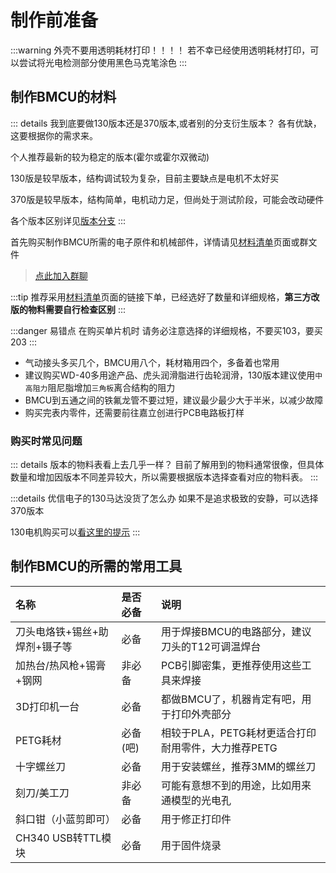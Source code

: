 # 制作前准备

:::warning
外壳不要用透明耗材打印！！！！
若不幸已经使用透明耗材打印，可以尝试将光电检测部分使用黑色马克笔涂色
:::

## 制作BMCU的材料

::: details 我到底要做130版本还是370版本,或者别的分支衍生版本？
各有优缺，这要根据你的需求来。

个人推荐最新的较为稳定的版本(霍尔或霍尔双微动)

130版是较早版本，结构调试较为复杂，目前主要缺点是电机不太好买

370版是较早版本，结构简单，电机动力足，但尚处于测试阶段，可能会改动硬件

各个版本区别详见[版本分支](/doc/prepare/versions)
:::

首先购买制作BMCU所需的电子原件和机械部件，详情请见[材料清单](./list.md)页面或群文件

>[点此加入群聊](https://qm.qq.com/q/wYYZ1IeaSk)

:::tip
推荐采用[材料清单](./list.md)页面的链接下单，已经选好了数量和详细规格，**第三方改版的物料需要自行检查区别**
:::

:::danger 易错点
在购买单片机时 请务必注意选择的详细规格，不要买103，要买203
:::

- 气动接头多买几个，BMCU用八个，耗材箱用四个，多备着也常用
- 建议购买WD-40多用途产品、虎头润滑脂进行齿轮润滑，130版本建议使用`中高阻力`阻尼脂增加`三角板`离合结构的阻力
- BMCU到五通之间的铁氟龙管不要过短，建议最少最少大于半米，以减少故障
- 购买完表内零件，还需要前往嘉立创进行PCB电路板打样

### 购买时常见问题

::: details 版本的物料表看上去几乎一样？
目前了解用到的物料通常很像，但具体数量和增加因版本不同差异较大，所以需要根据版本选择查看对应的物料表。
:::

:::details 优信电子的130马达没货了怎么办
如果不是追求极致的安静，可以选择370版本

130电机购买可以[看这里的提示](./list.html#%E6%8C%A4%E5%87%BA%E7%BB%84%E4%BB%B6%E9%83%A8%E5%88%86-%E5%B7%B2%E4%B9%98%E5%9B%9B%E9%80%9A%E9%81%93)
:::

## 制作BMCU的所需的常用工具

| 名称                          | 是否必备 | 说明                                                |
| :---------------------------- | :------- | :-------------------------------------------------- |
| 刀头电烙铁+锡丝+助焊剂+镊子等 | 必备     | 用于焊接BMCU的电路部分，建议刀头的T12可调温焊台     |
| 加热台/热风枪+锡膏+钢网       | 非必备   | PCB引脚密集，更推荐使用这些工具来焊接               |
| 3D打印机一台                  | 必备     | 都做BMCU了，机器肯定有吧，用于打印外壳部分          |
| PETG耗材                      | 必备(吧) | 相较于PLA，PETG耗材更适合打印耐用零件，大力推荐PETG |
| 十字螺丝刀                    | 必备     | 用于安装螺丝，推荐3MM的螺丝刀                       |
| 刻刀/美工刀                   | 非必备   | 可能有意想不到的用途，比如用来通模型的光电孔        |
| 斜口钳（小蓝剪即可）          | 必备     | 用于修正打印件                                      |
| CH340 USB转TTL模块            | 必备     | 用于固件烧录                                        |
